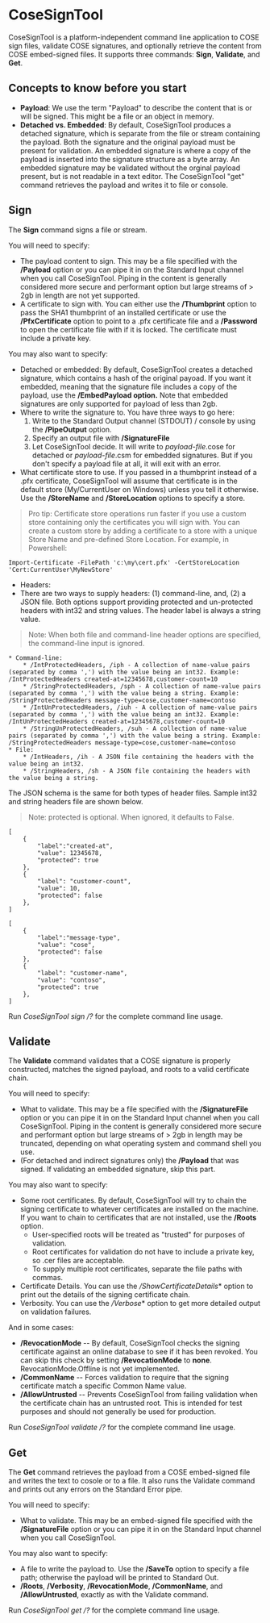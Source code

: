 # CoseSignTool
CoseSignTool is a platform-independent command line application to COSE sign files, validate COSE signatures, and optionally retrieve the content from COSE embed-signed files. 
It supports three commands: **Sign**, **Validate**, and **Get**.

## Concepts to know before you start
* **Payload**: We use the term "Payload" to describe the content that is or will be signed. This might be a file or an object in memory.
* **Detached vs. Embedded**: By default, CoseSignTool produces a detached signature, which is separate from the file or stream containing the payload. Both the signature and the original payload must be present for validation. An embedded signature is where a copy of the payload is inserted into the signature structure as a byte array. An embedded signature may be validated without the orginal payload present, but is not readable in a text editor. The CoseSignTool "get" command retrieves the payload and writes it to file or console.

## Sign
The **Sign** command signs a file or stream.

You will need to specify:
* The payload content to sign. This may be a file specified with the **/Payload** option or you can pipe it in on the Standard Input channel when you call CoseSignTool. Piping in the content is generally considered more secure and performant option but large streams of > 2gb in length are not yet supported.
* A certificate to sign with. You can either use the **/Thumbprint** option to pass the SHA1 thumbprint of an installed certificate or use the **/PfxCertificate** option to point to a .pfx certificate file and a **/Password** to open the certificate file with if it is locked. The certificate must include a private key.

You may also want to specify:
* Detached or embedded: By default, CoseSignTool creates a detached signature, which contains a hash of the original payoad. If you want it embedded, meaning that the signature file includes a copy of the payload, use the **/EmbedPayload option.** Note that embedded signatures are only supported for payload of less than 2gb.
* Where to write the signature to. You have three ways to go here:
    1. Write to the Standard Output channel (STDOUT) / console by using the **/PipeOutput** option.
    1. Specify an output file with **/SignatureFile**
    1. Let CoseSignTool decide. It will write to *payload-file*.cose for detached or *payload-file*.csm for embedded signatures. But if you don't specify a payload file at all, it will exit with an error.
* What certificate store to use. If you passed in a thumbprint instead of a .pfx certificate, CoseSignTool will assume that certificate is in the default store (My/CurrentUser on Windows) unless you tell it otherwise. Use the **/StoreName** and **/StoreLocation** options to specify a store.
>Pro tip: Certificate store operations run faster if you use a custom store containing only the certificates you will sign with. You can create a custom store by adding a certificate to a store with a unique Store Name and pre-defined Store Location. For example, in Powershell: 
~~~
Import-Certificate -FilePath 'c:\my\cert.pfx' -CertStoreLocation 'Cert:CurrentUser\MyNewStore'
~~~
* Headers:
*   There are two ways to supply headers: (1) command-line, and, (2) a JSON file. Both options support providing protected and un-protected headers with int32 and string values. The header label is always a string value.
>Note: When both file and command-line header options are specified, the command-line input is ignored.

    * Command-line:
        * /IntProtectedHeaders, /iph - A collection of name-value pairs (separated by comma ',') with the value being an int32. Example: /IntProtectedHeaders created-at=12345678,customer-count=10
        * /StringProtectedHeaders, /sph - A collection of name-value pairs (separated by comma ',') with the value being a string. Example: /StringProtectedHeaders message-type=cose,customer-name=contoso
        * /IntUnProtectedHeaders, /iuh - A collection of name-value pairs (separated by comma ',') with the value being an int32. Example: /IntUnProtectedHeaders created-at=12345678,customer-count=10
        * /StringUnProtectedHeaders, /suh - A collection of name-value pairs (separated by comma ',') with the value being a string. Example: /StringProtectedHeaders message-type=cose,customer-name=contoso
    * File:
        * /IntHeaders, /ih - A JSON file containing the headers with the value being an int32.
        * /StringHeaders, /sh - A JSON file containing the headers with the value being a string.

The JSON schema is the same for both types of header files. Sample int32 and string headers file are shown below.

>Note: protected is optional. When ignored, it defaults to False.

~~~
[
    {
        "label":"created-at",
        "value": 12345678,
        "protected": true
    },
    {
        "label": "customer-count",
        "value": 10,
        "protected": false
    },
]
~~~

~~~
[
    {
        "label":"message-type",
        "value": "cose",
        "protected": false
    },
    {
        "label": "customer-name",
        "value": "contoso",
        "protected": true
    },
]
~~~

Run *CoseSignTool sign /?* for the complete command line usage.

## Validate
The **Validate** command validates that a COSE signature is properly constructed, matches the signed payload, and roots to a valid certificate chain.

You will need to specify:
* What to validate. This may be a file specified with the **/SignatureFile** option or you can pipe it in on the Standard Input channel when you call CoseSignTool. Piping in the content is generally considered more secure and performant option but large streams of > 2gb in length may be truncated, depending on what operating system and command shell you use.
* (For detached and indirect signatures only) the **/Payload** that was signed. If validating an embedded signature, skip this part.

You may also want to specify:
* Some root certificates. By default, CoseSignTool will try to chain the signing certificate to whatever certificates are installed on the machine. If you want to chain to certificates that are not installed, use the **/Roots** option.
    * User-specified roots will be treated as "trusted" for purposes of validation.
    * Root certificates for validation do not have to include a private key, so .cer files are acceptable.
    * To supply multiple root certificates, separate the file paths with commas.
* Certificate Details. You can use the */ShowCertificateDetails** option to print out the details of the signing certificate chain.
* Verbosity. You can use the */Verbose** option to get more detailed output on validation failures.

And in some cases:
* **/RevocationMode** -- By default, CoseSignTool checks the signing certificate against an online database to see if it has been revoked. You can skip this check by setting **/RevocationMode** to **none**. RevocationMode.Offline is not yet implemented.
* **/CommonName** -- Forces validation to require that the signing certificate match a specific Common Name value.
* **/AllowUntrusted** -- Prevents CoseSignTool from failing validation when the certificate chain has an untrusted root. This is intended for test purposes and should not generally be used for production.

Run *CoseSignTool validate /?* for the complete command line usage.

## Get
The **Get** command retrieves the payload from a COSE embed-signed file and writes the text to cosole or to a file. It also runs the Validate command and prints out any errors on the Standard Error pipe.

You will need to specify:
* What to validate. This may be an embed-signed file specified with the **/SignatureFile** option or you can pipe it in on the Standard Input channel when you call CoseSignTool.

You may also want to specify:
* A file to write the payload to. Use the **/SaveTo** option to specify a file path; otherwise the payload will be printed to Standard Out.
* **/Roots**, **/Verbosity**, **/RevocationMode**, **/CommonName**, and **/AllowUntrusted**, exactly as with the Validate command.

Run *CoseSignTool get /?* for the complete command line usage.
